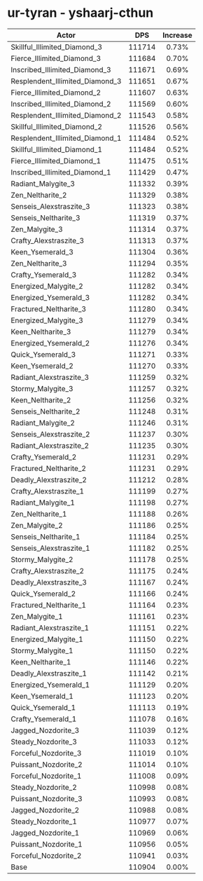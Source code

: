 # ur-tyran - yshaarj-cthun
| Actor | DPS | Increase |
|---|:---:|:---:|
|Skillful_Illimited_Diamond_3|111714|0.73%|
|Fierce_Illimited_Diamond_3|111684|0.70%|
|Inscribed_Illimited_Diamond_3|111671|0.69%|
|Resplendent_Illimited_Diamond_3|111651|0.67%|
|Fierce_Illimited_Diamond_2|111607|0.63%|
|Inscribed_Illimited_Diamond_2|111569|0.60%|
|Resplendent_Illimited_Diamond_2|111543|0.58%|
|Skillful_Illimited_Diamond_2|111526|0.56%|
|Resplendent_Illimited_Diamond_1|111484|0.52%|
|Skillful_Illimited_Diamond_1|111484|0.52%|
|Fierce_Illimited_Diamond_1|111475|0.51%|
|Inscribed_Illimited_Diamond_1|111429|0.47%|
|Radiant_Malygite_3|111332|0.39%|
|Zen_Neltharite_2|111329|0.38%|
|Senseis_Alexstraszite_3|111323|0.38%|
|Senseis_Neltharite_3|111319|0.37%|
|Zen_Malygite_3|111314|0.37%|
|Crafty_Alexstraszite_3|111313|0.37%|
|Keen_Ysemerald_3|111304|0.36%|
|Zen_Neltharite_3|111294|0.35%|
|Crafty_Ysemerald_3|111282|0.34%|
|Energized_Malygite_2|111282|0.34%|
|Energized_Ysemerald_3|111282|0.34%|
|Fractured_Neltharite_3|111280|0.34%|
|Energized_Malygite_3|111279|0.34%|
|Keen_Neltharite_3|111279|0.34%|
|Energized_Ysemerald_2|111276|0.34%|
|Quick_Ysemerald_3|111271|0.33%|
|Keen_Ysemerald_2|111270|0.33%|
|Radiant_Alexstraszite_3|111259|0.32%|
|Stormy_Malygite_3|111257|0.32%|
|Keen_Neltharite_2|111256|0.32%|
|Senseis_Neltharite_2|111248|0.31%|
|Radiant_Malygite_2|111246|0.31%|
|Senseis_Alexstraszite_2|111237|0.30%|
|Radiant_Alexstraszite_2|111235|0.30%|
|Crafty_Ysemerald_2|111231|0.29%|
|Fractured_Neltharite_2|111231|0.29%|
|Deadly_Alexstraszite_2|111212|0.28%|
|Crafty_Alexstraszite_1|111199|0.27%|
|Radiant_Malygite_1|111198|0.27%|
|Zen_Neltharite_1|111188|0.26%|
|Zen_Malygite_2|111186|0.25%|
|Senseis_Neltharite_1|111184|0.25%|
|Senseis_Alexstraszite_1|111182|0.25%|
|Stormy_Malygite_2|111178|0.25%|
|Crafty_Alexstraszite_2|111175|0.24%|
|Deadly_Alexstraszite_3|111167|0.24%|
|Quick_Ysemerald_2|111166|0.24%|
|Fractured_Neltharite_1|111164|0.23%|
|Zen_Malygite_1|111161|0.23%|
|Radiant_Alexstraszite_1|111151|0.22%|
|Energized_Malygite_1|111150|0.22%|
|Stormy_Malygite_1|111150|0.22%|
|Keen_Neltharite_1|111146|0.22%|
|Deadly_Alexstraszite_1|111142|0.21%|
|Energized_Ysemerald_1|111129|0.20%|
|Keen_Ysemerald_1|111123|0.20%|
|Quick_Ysemerald_1|111113|0.19%|
|Crafty_Ysemerald_1|111078|0.16%|
|Jagged_Nozdorite_3|111039|0.12%|
|Steady_Nozdorite_3|111033|0.12%|
|Forceful_Nozdorite_3|111019|0.10%|
|Puissant_Nozdorite_2|111014|0.10%|
|Forceful_Nozdorite_1|111008|0.09%|
|Steady_Nozdorite_2|110998|0.08%|
|Puissant_Nozdorite_3|110993|0.08%|
|Jagged_Nozdorite_2|110988|0.08%|
|Steady_Nozdorite_1|110977|0.07%|
|Jagged_Nozdorite_1|110969|0.06%|
|Puissant_Nozdorite_1|110956|0.05%|
|Forceful_Nozdorite_2|110941|0.03%|
|Base|110904|0.00%|
